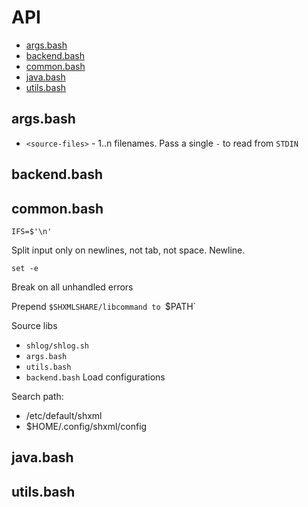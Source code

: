 # API

<!-- BEGIN-MARKDOWN-TOC -->
* [args.bash](#argsbash)
* [backend.bash](#backendbash)
* [common.bash](#commonbash)
* [java.bash](#javabash)
* [utils.bash](#utilsbash)

<!-- END-MARKDOWN-TOC -->

## args.bash
<!-- BEGIN-RENDER lib/args.bash -->

* `<source-files>` - 1..n filenames. Pass a single `-` to read from `STDIN`

<!-- END-RENDER -->
## backend.bash
<!-- BEGIN-RENDER lib/backend.bash -->


<!-- END-RENDER -->
## common.bash
<!-- BEGIN-RENDER lib/common.bash -->
`IFS=$'\n'`

Split input only on newlines, not tab, not space. Newline.

`set -e`

Break on all unhandled errors

Prepend `$SHXMLSHARE/libcommand to `$PATH`

Source libs

* `shlog/shlog.sh`
* `args.bash`
* `utils.bash`
* `backend.bash`
Load configurations

Search path:

  * /etc/default/shxml
  * $HOME/.config/shxml/config

<!-- END-RENDER -->
## java.bash
<!-- BEGIN-RENDER lib/java.bash -->


<!-- END-RENDER -->
## utils.bash
<!-- BEGIN-RENDER lib/utils.bash -->


<!-- END-RENDER -->
